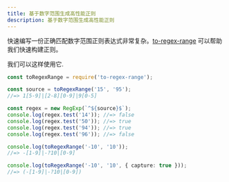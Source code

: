 ```yaml
---
title: 基于数字范围生成高性能正则
description: 基于数字范围生成高性能正则
---
```


快速编写一份正确匹配数字范围正则表达式非常复杂。[to-regex-range](https://github.com/micromatch/to-regex-range) 可以帮助我们快速构建正则。

我们可以这样使用它.

```ts
const toRegexRange = require('to-regex-range');

const source = toRegexRange('15', '95');
//=> 1[5-9]|[2-8][0-9]|9[0-5]

const regex = new RegExp(`^${source}$`);
console.log(regex.test('14')); //=> false
console.log(regex.test('50')); //=> true
console.log(regex.test('94')); //=> true
console.log(regex.test('96')); //=> false

console.log(toRegexRange('-10', '10'));
//=> -[1-9]|-?10|[0-9]

console.log(toRegexRange('-10', '10', { capture: true }));
//=> (-[1-9]|-?10|[0-9])
```

